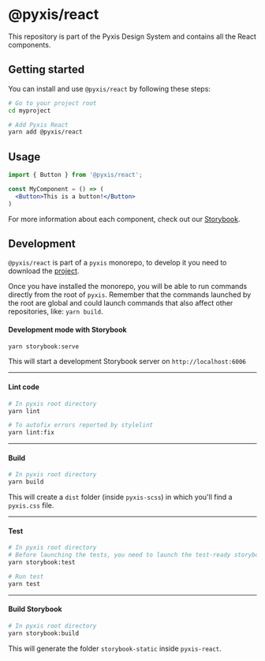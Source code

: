 # @pyxis/react
This repository is part of the Pyxis Design System and contains all the React components.

## Getting started
You can install and use `@pyxis/react` by following these steps:
```sh
# Go to your project root
cd myproject

# Add Pyxis React
yarn add @pyxis/react
```

## Usage
```jsx
import { Button } from '@pyxis/react';

const MyComponent = () => (
  <Button>This is a button!</Button>
)
```
For more information about each component, check out our [Storybook](https://react-staging.prima.design/).

## Development

`@pyxis/react` is part of a `pyxis` monorepo, to develop it you need to download the [project](https://github.com/primait/pyxis).

Once you have installed the monorepo, you will be able to run commands directly from the root of `pyxis`.
Remember that the commands launched by the root are global and could launch commands that also affect other repositories, like: `yarn build`.

#### Development mode with Storybook

```sh
yarn storybook:serve
```
This will start a development Storybook server on `http://localhost:6006`

---

#### Lint code
```sh
# In pyxis root directory
yarn lint

# To autofix errors reported by stylelint
yarn lint:fix
```
---

#### Build
```sh
# In pyxis root directory
yarn build
```

This will create a `dist` folder (inside `pyxis-scss`) in which you'll find a `pyxis.css` file.

---

#### Test
```sh
# In pyxis root directory
# Before launching the tests, you need to launch the test-ready storybook build.
yarn storybook:test

# Run test
yarn test
```
---

#### Build Storybook
```sh
# In pyxis root directory
yarn storybook:build
```

This will generate the folder `storybook-static` inside `pyxis-react`.


